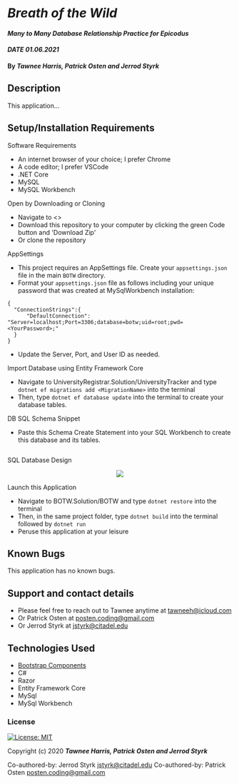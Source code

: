 # _Breath of the Wild_

#### _Many to Many Database Relationship Practice for Epicodus_ 
#### _DATE 01.06.2021_

#### By _**Tawnee Harris, Patrick Osten and Jerrod Styrk**_

## Description

This application...

## Setup/Installation Requirements

Software Requirements
* An internet browser of your choice; I prefer Chrome
* A code editor; I prefer VSCode
* .NET Core
* MySQL
* MySQL Workbench

Open by Downloading or Cloning
* Navigate to <>
* Download this repository to your computer by clicking the green Code button and 'Download Zip'
* Or clone the repository

AppSettings
* This project requires an AppSettings file. Create your `appsettings.json` file in the main `BOTW` directory. 
* Format your `appsettings.json` file as follows including your unique password that was created at MySqlWorkbench installation:
```
{
  "ConnectionStrings":{
      "DefaultConnection": "Server=localhost;Port=3306;database=botw;uid=root;pwd=<YourPassword>;"
  }
}
```
* Update the Server, Port, and User ID as needed.

Import Database using Entity Framework Core
* Navigate to UniversityRegistrar.Solution/UniversityTracker and type `dotnet ef migrations add <MigrationName>` into the terminal
* Then, type `dotnet ef database update` into the terminal to create your database tables.

DB SQL Schema Snippet
* Paste this Schema Create Statement into your SQL Workbench to create this database and its tables.
```

```

SQL Database Design
<center>
<img style="width: 50% height: 50%" src="./ReadMeAssets/">
</center>

Launch this Application
* Navigate to BOTW.Solution/BOTW and type `dotnet restore` into the terminal
* Then, in the same project folder, type `dotnet build` into the terminal followed by `dotnet run`
* Peruse this application at your leisure

## Known Bugs

This application has no known bugs. 

## Support and contact details

* Please feel free to reach out to Tawnee anytime at <tawneeh@icloud.com> 
* Or Patrick Osten at <posten.coding@gmail.com>
* Or Jerrod Styrk at <jstyrk@citadel.edu>

## Technologies Used

* [Bootstrap Components](https://getbootstrap.com/docs/3.3/components/)
* C#
* Razor
* Entity Framework Core
* MySql
* MySql Workbench

### License

[![License: MIT](https://img.shields.io/badge/License-MIT-yellow.svg)](https://opensource.org/licenses/MIT)

Copyright (c) 2020 **_Tawnee Harris, Patrick Osten and Jerrod Styrk_**

Co-authored-by: Jerrod Styrk <jstyrk@citadel.edu>
Co-authored-by: Patrick Osten <posten.coding@gmail.com>